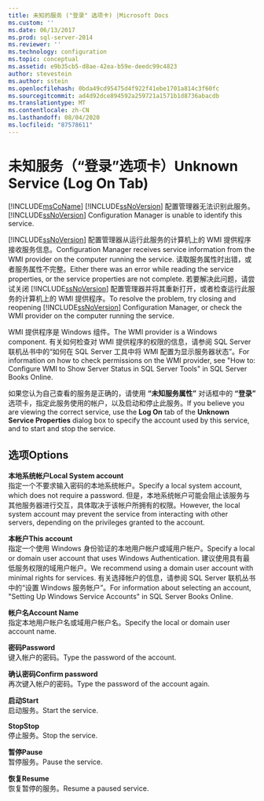 ```yaml
---
title: 未知的服务 ("登录" 选项卡) |Microsoft Docs
ms.custom: ''
ms.date: 06/13/2017
ms.prod: sql-server-2014
ms.reviewer: ''
ms.technology: configuration
ms.topic: conceptual
ms.assetid: e9b35cb5-d8ae-42ea-b59e-deedc99c4823
author: stevestein
ms.author: sstein
ms.openlocfilehash: 0bda49cd95475d4f922f41ebe1701a814c3f60fc
ms.sourcegitcommit: ad4d92dce894592a259721a1571b1d8736abacdb
ms.translationtype: MT
ms.contentlocale: zh-CN
ms.lasthandoff: 08/04/2020
ms.locfileid: "87578611"
---
```

# <a name="unknown-service-log-on-tab"></a><span data-ttu-id="c2de2-102">未知服务（“登录”选项卡）</span><span class="sxs-lookup"><span data-stu-id="c2de2-102">Unknown Service (Log On Tab)</span></span>
  [!INCLUDE[msCoName](../../includes/msconame-md.md)] <span data-ttu-id="c2de2-103">[!INCLUDE[ssNoVersion](../../includes/ssnoversion-md.md)] 配置管理器无法识别此服务。</span><span class="sxs-lookup"><span data-stu-id="c2de2-103">[!INCLUDE[ssNoVersion](../../includes/ssnoversion-md.md)] Configuration Manager is unable to identify this service.</span></span>  
  
 [!INCLUDE[ssNoVersion](../../includes/ssnoversion-md.md)] <span data-ttu-id="c2de2-104">配置管理器从运行此服务的计算机上的 WMI 提供程序接收服务信息。</span><span class="sxs-lookup"><span data-stu-id="c2de2-104">Configuration Manager receives service information from the WMI provider on the computer running the service.</span></span> <span data-ttu-id="c2de2-105">读取服务属性时出错，或者服务属性不完整。</span><span class="sxs-lookup"><span data-stu-id="c2de2-105">Either there was an error while reading the service properties, or the service properties are not complete.</span></span> <span data-ttu-id="c2de2-106">若要解决此问题，请尝试关闭 [!INCLUDE[ssNoVersion](../../includes/ssnoversion-md.md)] 配置管理器并将其重新打开，或者检查运行此服务的计算机上的 WMI 提供程序。</span><span class="sxs-lookup"><span data-stu-id="c2de2-106">To resolve the problem, try closing and reopening [!INCLUDE[ssNoVersion](../../includes/ssnoversion-md.md)] Configuration Manager, or check the WMI provider on the computer running the service.</span></span>  
  
 <span data-ttu-id="c2de2-107">WMI 提供程序是 Windows 组件。</span><span class="sxs-lookup"><span data-stu-id="c2de2-107">The WMI provider is a Windows component.</span></span> <span data-ttu-id="c2de2-108">有关如何检查对 WMI 提供程序的权限的信息，请参阅 SQL Server 联机丛书中的“如何在 SQL Server 工具中将 WMI 配置为显示服务器状态”。</span><span class="sxs-lookup"><span data-stu-id="c2de2-108">For information on how to check permissions on the WMI provider, see "How to: Configure WMI to Show Server Status in SQL Server Tools" in SQL Server Books Online.</span></span>  
  
 <span data-ttu-id="c2de2-109">如果您认为自己查看的服务是正确的，请使用 **“未知服务属性”** 对话框中的 **“登录”** 选项卡，指定此服务使用的帐户，以及启动和停止此服务。</span><span class="sxs-lookup"><span data-stu-id="c2de2-109">If you believe you are viewing the correct service, use the **Log On** tab of the **Unknown Service Properties** dialog box to specify the account used by this service, and to start and stop the service.</span></span>  
  
## <a name="options"></a><span data-ttu-id="c2de2-110">选项</span><span class="sxs-lookup"><span data-stu-id="c2de2-110">Options</span></span>  
 <span data-ttu-id="c2de2-111">**本地系统帐户**</span><span class="sxs-lookup"><span data-stu-id="c2de2-111">**Local System account**</span></span>  
 <span data-ttu-id="c2de2-112">指定一个不要求输入密码的本地系统帐户。</span><span class="sxs-lookup"><span data-stu-id="c2de2-112">Specify a local system account, which does not require a password.</span></span> <span data-ttu-id="c2de2-113">但是，本地系统帐户可能会阻止该服务与其他服务器进行交互，具体取决于该帐户所拥有的权限。</span><span class="sxs-lookup"><span data-stu-id="c2de2-113">However, the local system account may prevent the service from interacting with other servers, depending on the privileges granted to the account.</span></span>  
  
 <span data-ttu-id="c2de2-114">**本帐户**</span><span class="sxs-lookup"><span data-stu-id="c2de2-114">**This account**</span></span>  
 <span data-ttu-id="c2de2-115">指定一个使用 Windows 身份验证的本地用户帐户或域用户帐户。</span><span class="sxs-lookup"><span data-stu-id="c2de2-115">Specify a local or domain user account that uses Windows Authentication.</span></span> <span data-ttu-id="c2de2-116">建议使用具有最低服务权限的域用户帐户。</span><span class="sxs-lookup"><span data-stu-id="c2de2-116">We recommend using a domain user account with minimal rights for services.</span></span> <span data-ttu-id="c2de2-117">有关选择帐户的信息，请参阅 SQL Server 联机丛书中的“设置 Windows 服务帐户”。</span><span class="sxs-lookup"><span data-stu-id="c2de2-117">For information about selecting an account, "Setting Up Windows Service Accounts" in SQL Server Books Online.</span></span>  
  
 <span data-ttu-id="c2de2-118">**帐户名**</span><span class="sxs-lookup"><span data-stu-id="c2de2-118">**Account Name**</span></span>  
 <span data-ttu-id="c2de2-119">指定本地用户帐户名或域用户帐户名。</span><span class="sxs-lookup"><span data-stu-id="c2de2-119">Specify the local or domain user account name.</span></span>  
  
 <span data-ttu-id="c2de2-120">**密码**</span><span class="sxs-lookup"><span data-stu-id="c2de2-120">**Password**</span></span>  
 <span data-ttu-id="c2de2-121">键入帐户的密码。</span><span class="sxs-lookup"><span data-stu-id="c2de2-121">Type the password of the account.</span></span>  
  
 <span data-ttu-id="c2de2-122">**确认密码**</span><span class="sxs-lookup"><span data-stu-id="c2de2-122">**Confirm password**</span></span>  
 <span data-ttu-id="c2de2-123">再次键入帐户的密码。</span><span class="sxs-lookup"><span data-stu-id="c2de2-123">Type the password of the account again.</span></span>  
  
 <span data-ttu-id="c2de2-124">**启动**</span><span class="sxs-lookup"><span data-stu-id="c2de2-124">**Start**</span></span>  
 <span data-ttu-id="c2de2-125">启动服务。</span><span class="sxs-lookup"><span data-stu-id="c2de2-125">Start the service.</span></span>  
  
 <span data-ttu-id="c2de2-126">**Stop**</span><span class="sxs-lookup"><span data-stu-id="c2de2-126">**Stop**</span></span>  
 <span data-ttu-id="c2de2-127">停止服务。</span><span class="sxs-lookup"><span data-stu-id="c2de2-127">Stop the service.</span></span>  
  
 <span data-ttu-id="c2de2-128">**暂停**</span><span class="sxs-lookup"><span data-stu-id="c2de2-128">**Pause**</span></span>  
 <span data-ttu-id="c2de2-129">暂停服务。</span><span class="sxs-lookup"><span data-stu-id="c2de2-129">Pause the service.</span></span>  
  
 <span data-ttu-id="c2de2-130">**恢复**</span><span class="sxs-lookup"><span data-stu-id="c2de2-130">**Resume**</span></span>  
 <span data-ttu-id="c2de2-131">恢复暂停的服务。</span><span class="sxs-lookup"><span data-stu-id="c2de2-131">Resume a paused service.</span></span>  
  
  
